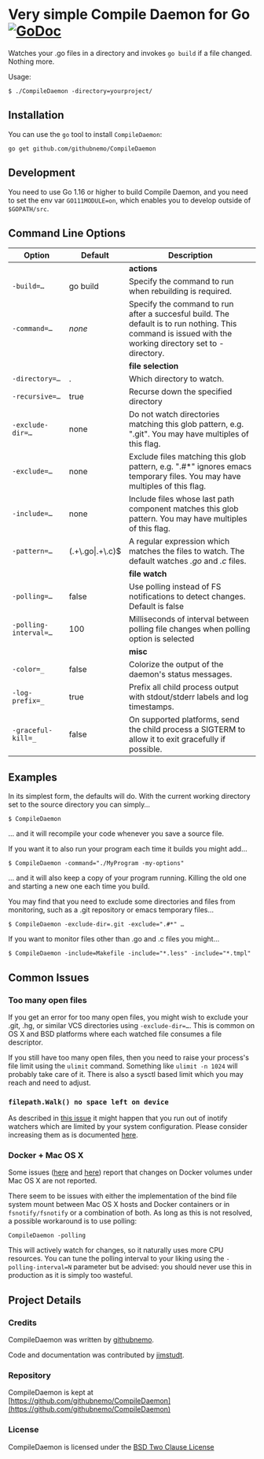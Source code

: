 # Very simple Compile Daemon for Go [![GoDoc](https://godoc.org/github.com/githubnemo/CompileDaemon?status.png)](http://godoc.org/github.com/githubnemo/CompileDaemon)

Watches your .go files in a directory and invokes `go build` if
a file changed. Nothing more.

Usage:

	$ ./CompileDaemon -directory=yourproject/

## Installation

You can use the `go` tool to install `CompileDaemon`:

	go get github.com/githubnemo/CompileDaemon

## Development

You need to use Go 1.16 or higher to build Compile Daemon, and you need to set
the env var `GO111MODULE=on`, which enables you to develop outside of
`$GOPATH/src`.

## Command Line Options

|Option    | Default     | Description|
|--------- | ----------- | -----------|
| | | **actions** |
|`-build=…`   | go build    | Specify the command to run when rebuilding is required.|
|`-command=…` | *none*      | Specify the command to run after a succesful build. The default is to run nothing. This command is issued with the working directory set to -directory.|
| | | **file selection** |
|`-directory=…` | . | Which directory to watch.|
|`-recursive=…` | true      | Recurse down the specified directory|
|`-exclude-dir=…` | none | Do not watch directories matching this glob pattern, e.g. ".git". You may have multiples of this flag.|
|`-exclude=…` | none | Exclude files matching this glob pattern, e.g. ".#*" ignores emacs temporary files. You may have multiples of this flag.|
|`-include=…` | none | Include files whose last path component matches this glob pattern. You may have multiples of this flag.|
|`-pattern=…` | (.+\\.go&#124;.+\\.c)$ | A regular expression which matches the files to watch. The default watches *.go* and *.c* files.|
| | | **file watch** |
|`-polling=…` | false | Use polling instead of FS notifications to detect changes. Default is false
|`-polling-interval=…` | 100 | Milliseconds of interval between polling file changes when polling option is selected
| | | **misc** |
|`-color=_` | false | Colorize the output of the daemon's status messages. |
|`-log-prefix=_` | true | Prefix all child process output with stdout/stderr labels and log timestamps. |
|`-graceful-kill=_`| false | On supported platforms, send the child process a SIGTERM to allow it to exit gracefully if possible. |

## Examples

In its simplest form, the defaults will do. With the current working directory set
to the source directory you can simply…

    $ CompileDaemon

… and it will recompile your code whenever you save a source file.

If you want it to also run your program each time it builds you might add…

    $ CompileDaemon -command="./MyProgram -my-options"

… and it will also keep a copy of your program running. Killing the old one and
starting a new one each time you build.

You may find that you need to exclude some directories and files from
monitoring, such as a .git repository or emacs temporary files…

    $ CompileDaemon -exclude-dir=.git -exclude=".#*" …

If you want to monitor files other than .go and .c files you might…

    $ CompileDaemon -include=Makefile -include="*.less" -include="*.tmpl"

## Common Issues

### Too many open files

If you get an error for too many open files, you might wish to exclude your .git, .hg, or similar VCS directories using `-exclude-dir=…`. This is common on OS X and BSD platforms where each watched file consumes a file descriptor.

If you still have too many open files, then you need to raise your process's file limit using the `ulimit` command. Something like `ulimit -n 1024` will probably take care of it. There is also a sysctl based limit which you may reach and need to adjust.

### `filepath.Walk() no space left on device`

As described in [this issue](https://github.com/githubnemo/CompileDaemon/issues/23) it might happen that you run out of inotify watchers which are limited by your system configuration. Please consider increasing them as is documented [here](https://github.com/guard/listen/wiki/Increasing-the-amount-of-inotify-watchers).

### Docker + Mac OS X

Some issues ([here][1] and [here][2]) report that changes on Docker
volumes under Mac OS X are not reported.

There seem to be issues with either the implementation of the bind file
system mount between Mac OS X hosts and Docker containers or in
`fsnotify/fsnotify` or a combination of both. As long as this is not
resolved, a possible workaround is to use polling:

```
CompileDaemon -polling
```

This will actively watch for changes, so it naturally uses more CPU
resources. You can tune the polling interval to your liking using the
`-polling-interval=N` parameter but be advised: you should never use
this in production as it is simply too wasteful.

[1]: https://github.com/githubnemo/CompileDaemon/issues/44
[2]: https://github.com/githubnemo/CompileDaemon/issues/47

## Project Details

### Credits

CompileDaemon was written by [githubnemo](https://github.com/githubnemo).

Code and documentation was contributed by [jimstudt](https://github.com/jimstudt).

### Repository

CompileDaemon is kept at [https://github.com/githubnemo/CompileDaemon](https://github.com/githubnemo/CompileDaemon)

### License

CompileDaemon is licensed under the [BSD Two Clause License](https://github.com/githubnemo/CompileDaemon/blob/master/LICENSE)
